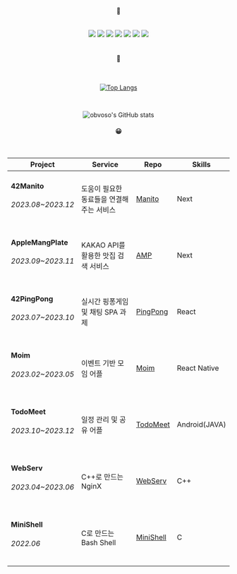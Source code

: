 <div align="center"> 
  
 <br/>
 <br/>
  
####  🤔
  
 <br/>

<img src="https://img.shields.io/badge/React-61DAFB?style=for-the-badge&logo=React&logoColor=white"/>
<img src="https://img.shields.io/badge/ReactNative-00bfff?style=for-the-badge&logo=React&logoColor=white"/>
<img src="https://img.shields.io/badge/next.js-000000?style=for-the-badge&logo=nextdotjs&logoColor=white"/>
<img src="https://img.shields.io/badge/typescript-3178C6?style=for-the-badge&logo=typescript&logoColor=white"/>
<img src="https://img.shields.io/badge/JavaScript-F7DF1E?style=for-the-badge&logo=JavaScript&logoColor=white">
<img src="https://img.shields.io/badge/C-A8B9CC?style=for-the-badge&logo=C&logoColor=white">
<img src="https://img.shields.io/badge/C++-00599C?style=for-the-badge&logo=cplusplus&logoColor=white">
 
<br/>
<br/>

<!--

#### 👯 갇혔어요

<br/>

[![soo's 42 stats](https://badge42.vercel.app/api/v2/cll5g971o006508mm482907tm/stats?cursusId=21&coalitionId=87)](https://profile.intra.42.fr/users/soo)

-->

<!--
#### 🙌


## [songmin's portfolio 👩‍💻](https://coherent-drawer-3ad.notion.site/4663ca780df14f97af83f4216763146a?pvs=4)

<br/>
<br/>
-->

 
#### 🥺

<br>

[![Top Langs](https://github-readme-stats.vercel.app/api/top-langs/?username=obvoso&layout=compact&theme=tokyonight)](https://github.com/obvoso/github-readme-stats)

<br>

![obvoso's GitHub stats](https://github-readme-stats.vercel.app/api?username=obvoso&show_icons=true&theme=tokyonight)


####  😀

<br/>

Project|Service|Repo|Skills|
|------|---|---|---|
|<h4>42Manito</h4><h6>2023.08~2023.12</h6>|도움이 필요한 동료들을 연결해주는 서비스|[Manito](https://github.com/manito42)|Next|
|<h4>AppleMangPlate</h4><h6>2023.09~2023.11</h6>|KAKAO API를 활용한 맛집 검색 서비스|[AMP](https://github.com/AppleMangoPlate)|Next|
|<h4>42PingPong</h4><h6>2023.07~2023.10</h6>|실시간 핑퐁게임 및 채팅 SPA 과제|[PingPong](https://github.com/42-pingpong)|React|
|<h4>Moim</h4><h6>2023.02~2023.05</h6>|이벤트 기반 모임 어플|[Moim](https://github.com/42projectPeople)|React Native|
|<h4>TodoMeet</h4><h6>2023.10~2023.12</h6>|일정 관리 및 공유 어플|[TodoMeet](https://github.com/obvoso/TodoMeet)|Android(JAVA)|
|<h4>WebServ</h4><h6>2023.04~2023.06</h6>|C++로 만드는 NginX|[WebServ](https://github.com/koreanddinghwan/nginx-like-webserv-using-kqueue)|C++|
|<h4>MiniShell</h4><h6>2022.06</h6>|C로 만드는 Bash Shell|[MiniShell](https://github.com/obvoso/ss501)|C|

<br/>
<br/>

</div>

